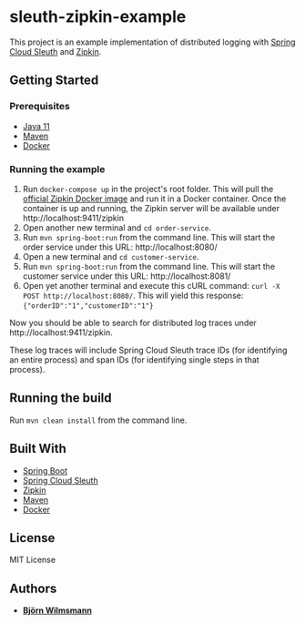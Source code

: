 # sleuth-zipkin-example

This project is an example implementation of distributed logging with [Spring Cloud Sleuth](https://spring.io/projects/spring-cloud-sleuth) and [Zipkin](https://zipkin.io/).

## Getting Started

### Prerequisites

* [Java 11](https://www.oracle.com/java/technologies/javase-jdk11-downloads.html)
* [Maven](https://maven.apache.org/)
* [Docker](https://www.docker.com/)

### Running the example

1. Run ```docker-compose up``` in the project's root folder.
This will pull the [official Zipkin Docker image](https://registry.hub.docker.com/r/openzipkin/zipkin) and run it in a Docker container.
Once the container is up and running, the Zipkin server will be available under http://localhost:9411/zipkin
2. Open another new terminal and ```cd order-service```.
3. Run ```mvn spring-boot:run``` from the command line. This will start the order service under this URL: http://localhost:8080/
4. Open a new terminal and ```cd customer-service```.
5. Run ```mvn spring-boot:run``` from the command line. This will start the customer service under this URL: http://localhost:8081/
6. Open yet another terminal and execute this cURL command: ```curl -X POST http://localhost:8080/```. 
This will yield this response: ```{"orderID":"1","customerID":"1"}```

Now you should be able to search for distributed log traces under http://localhost:9411/zipkin.

These log traces will include Spring Cloud Sleuth trace IDs (for identifying an entire process) and span IDs (for identifying single steps in that process).

## Running the build

Run ```mvn clean install``` from the command line.

## Built With

* [Spring Boot](https://projects.spring.io/spring-boot/)
* [Spring Cloud Sleuth](https://spring.io/projects/spring-cloud-sleuth)
* [Zipkin](https://zipkin.io/)
* [Maven](https://maven.apache.org/)
* [Docker](https://www.docker.com/)

## License

MIT License

## Authors

* **[Björn Wilmsmann](https://bjoernkw.com)**
